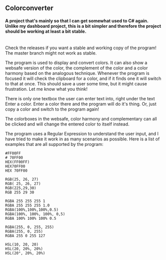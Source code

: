 ## Colorconverter
#### A project that's mainly so that I can get somewhat used to C# again. Unlike my dashboard project, this is a bit simpler and therefore the project should be working at least a bit stable.
<br>
Check the releases if you want a stable and working copy of the program! The master branch might not work as stable.

The program is used to display and convert colors. It can also show a websafe version of the color, the complement of the color and a color harmony based on the analogous technique.
Whenever the program is focused it will check the clipboard for a color, and if it finds one it will switch to that at once. This should save a user some time, but it might cause frustration. Let me know what you think!

There is only one textbox the user can enter text into, right under the text Enter a color. Enter a color there and the program will do it's thing. Or, just copy a color and switch to the program again!

The colorboxes in the websafe, color harmony and complementary can all be clicked and will change the entered color to itself instead.

The program uses a Regular Expression to understand the user input, and I have tried to make it work in as many scenarios as possible.
Here is a list of examples that are all supported by the program:
```
#FF00FF
# 70FF00
HEX(FF00FF)
HEX70FF00
HEX 70FF00

RGB(25, 26, 27)
RGB( 25, 26, 27)
RGB(225,29,30)
RGB 255 29 30

RGBA 255 255 255 1
RGBA 255 255 255 1.0
RGBA(100%,100%,100%,0.5)
RGBA(100%, 100%, 100%, 0,5)
RGBA 100% 100% 100% 0.5

RGBA(255, 0, 255, 255)
RGBA(255, 0, 255)
RGBA 255 0 255 127

HSL(10, 20, 20)
HSL(20, 20%, 20%)
HSL(20°, 20%, 20%)
```
